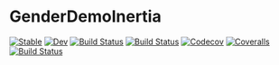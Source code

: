 # GenderDemoInertia

[![Stable](https://img.shields.io/badge/docs-stable-blue.svg)](https://krishnab.github.io/GenderDemoInertia.jl/stable)
[![Dev](https://img.shields.io/badge/docs-dev-blue.svg)](https://krishnab.github.io/GenderDemoInertia.jl/dev)
[![Build Status](https://travis-ci.com/krishnab/GenderDemoInertia.jl.svg?branch=master)](https://travis-ci.com/krishnab/GenderDemoInertia.jl)
[![Build Status](https://ci.appveyor.com/api/projects/status/github/krishnab/GenderDemoInertia.jl?svg=true)](https://ci.appveyor.com/project/krishnab/GenderDemoInertia-jl)
[![Codecov](https://codecov.io/gh/krishnab/GenderDemoInertia.jl/branch/master/graph/badge.svg)](https://codecov.io/gh/krishnab/GenderDemoInertia.jl)
[![Coveralls](https://coveralls.io/repos/github/krishnab/GenderDemoInertia.jl/badge.svg?branch=master)](https://coveralls.io/github/krishnab/GenderDemoInertia.jl?branch=master)
[![Build Status](https://api.cirrus-ci.com/github/krishnab/GenderDemoInertia.jl.svg)](https://cirrus-ci.com/github/krishnab/GenderDemoInertia.jl)
